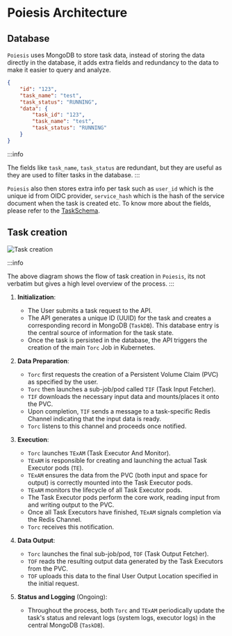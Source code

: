 # Poiesis Architecture

## Database

`Poiesis` uses MongoDB to store task data, instead of storing the data directly in
the database, it adds extra fields and redundancy to the data to make it easier
to query and analyze.

```json
{
    "id": "123",
    "task_name": "test",
    "task_status": "RUNNING",
    "data": {
        "task_id": "123",
        "task_name": "test",
        "task_status": "RUNNING"
    }
}
```

:::info

The fields like `task_name`, `task_status` are redundant, but they are useful
as they are used to filter tasks in the database.
:::

`Poiesis` also then stores extra info per task such as `user_id` which is the unique
id from OIDC provider, `service_hash` which is the hash of the service document
when the task is created etc. To know more about the fields, please refer to the
[TaskSchema](https://github.com/jaeaeich/poiesis/blob/main/poiesis/repository/schemas.py).

## Task creation

![Task creation](/task-creation.png)

:::info

The above diagram shows the flow of task creation in `Poiesis`, its not verbatim
but gives a high level overview of the process.
:::

1. **Initialization**:

    - The User submits a task request to the API.
    - The API generates a unique ID (UUID) for the task and creates a corresponding
        record in MongoDB (`TaskDB`). This database entry is the central source of
        information for the task state.
    - Once the task is persisted in the database, the API triggers the creation
        of the main `Torc` Job in Kubernetes.

2. **Data Preparation**:

    - `Torc` first requests the creation of a Persistent Volume Claim (PVC) as
        specified by the user.
    - `Torc` then launches a sub-job/pod called `TIF` (Task Input Fetcher).
    - `TIF` downloads the necessary input data and mounts/places it onto the PVC.
    - Upon completion, `TIF` sends a message to a task-specific Redis Channel
        indicating that the input data is ready.
    - `Torc` listens to this channel and proceeds once notified.

3. **Execution**:

    - `Torc` launches `TExAM` (Task Executor And Monitor).
    - `TExAM` is responsible for creating and launching the actual Task Executor
        pods (`TE`).
    - `TExAM` ensures the data from the PVC (both input and space for output) is
        correctly mounted into the Task Executor pods.
    - `TExAM` monitors the lifecycle of all Task Executor pods.
    - The Task Executor pods perform the core work, reading input from and
        writing output to the PVC.
    - Once all Task Executors have finished, `TExAM` signals completion via the
        Redis Channel.
    - `Torc` receives this notification.

4. **Data Output**:

    - `Torc` launches the final sub-job/pod, `TOF` (Task Output Fetcher).
    - `TOF` reads the resulting output data generated by the Task Executors from
        the PVC.
    - `TOF` uploads this data to the final User Output Location specified in the
        initial request.

5. **Status and Logging** (Ongoing):

    - Throughout the process, both `Torc` and `TExAM` periodically update the task's
        status and relevant logs (system logs, executor logs) in the central
        MongoDB (`TaskDB`).

